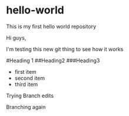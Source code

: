 # hello-world
This is my first hello world repository

Hi guys,

I'm testing this new git thing to see how it works

#Heading 1
##Heading2
###Heading3

* first item
* second item
* third item

Trying Branch edits

Branching again

